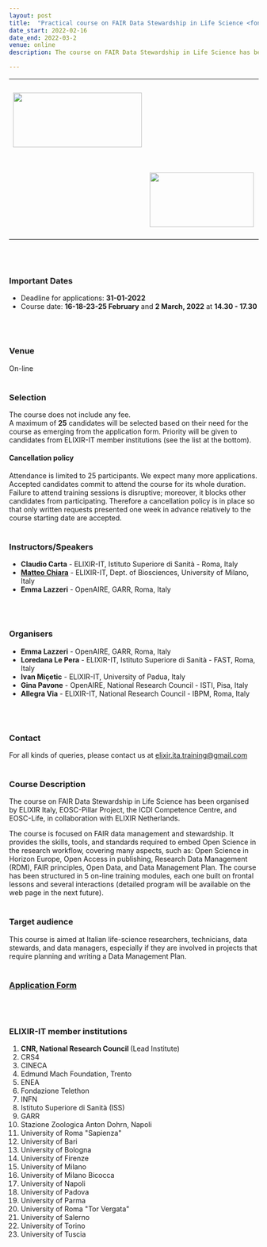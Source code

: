 ```yaml
---
layout: post
title:  "Practical course on FAIR Data Stewardship in Life Science <font color='green'>[open]</font>"
date_start: 2022-02-16
date_end: 2022-03-2   
venue: online
description: The course on FAIR Data Stewardship in Life Science has been organised by ELIXIR Italy, EOSC-Pillar Project, the ICDI Competence Centre, and EOSC-Life, in collaboration with ELIXIR Netherlands. The course is focused on FAIR data management, introduces to all aspects of Open Science, and provides the skills, tools and standards required to embed Open Science in the research workflow. It has been structured in 5 on-line training modules, each one built on frontal lessons and several interactions.

---
```




<table border="0">
        <tr>
        <td><a href="https://elixir-iib-training.github.io/website/"><img src="../../../img/logo_iib.png" height="110" width="260"></a>
        </td>
        <td width="30"></td>
        <td><a href=""><img src="../../../img/Logo_ICDI.png" height="110" width="110"></a>
        </td>
        <td width="10"></td>
        <td><a href=""><img src="../../../img/Logo_EOSC_pillar.png" height="160" width="200"></a>
        </td>
        </tr>
        <tr>
        <td width="20"></td>
        <td><a href="https://elixir-europe.org/about-us/who-we-are/nodes/netherlands"><img src="../../../img/Logo_ELIXIR_Netherlands.jpeg" height="110" width="210"></a>
        </td>  
        <td><a href="https://www.eosc-life.eu/"><img src="../../../img/Logo_EOSC_Life.png" height="150" width="200"></a>
        </td>
        </tr>
        </table>
<br>
<br>

### Important Dates 
- Deadline for applications: **31-01-2022**
- Course date: **16-18-23-25 February** and **2 March, 2022** at **14.30 - 17.30** 
<br>
<br>


### Venue
On-line<br>
<br>


### Selection
The course does not include any fee. <br>
A maximum of **25** candidates will be selected based on their need for the course as emerging from the application form. Priority will be given to candidates from ELIXIR-IT member institutions (see the list at the bottom).
<br>

#### Cancellation policy 
Attendance is limited to 25 participants. We expect many more applications. Accepted candidates commit to attend the course for its whole duration. Failure to attend training sessions is disruptive; moreover, it blocks other candidates from participating. Therefore a cancellation policy is in place so that only written requests presented one week in advance relatively to the course starting date are accepted.
<br>
<br>


### Instructors/Speakers
- **Claudio Carta** - ELIXIR-IT, Istituto Superiore di Sanità - Roma, Italy
- [**Matteo Chiara**](https://www.unimi.it/it/ugov/person/matteo-chiara) - ELIXIR-IT, Dept. of Biosciences, University of Milano, Italy
- **Emma Lazzeri** - OpenAIRE, GARR, Roma, Italy 
<br>
<br>


### Organisers
- **Emma Lazzeri** - OpenAIRE, GARR, Roma, Italy
- **Loredana Le Pera** - ELIXIR-IT, Istituto Superiore di Sanità - FAST, Roma, Italy 
- **Ivan Miçetic** - ELIXIR-IT, University of Padua, Italy
- **Gina Pavone** - OpenAIRE, National Research Council - ISTI, Pisa, Italy
- **Allegra Via** - ELIXIR-IT, National Research Council - IBPM, Roma, Italy
<br>
<br>


### Contact
For all kinds of queries, please contact us at <elixir.ita.training@gmail.com> 
<br>
<br>


### Course Description
The course on FAIR Data Stewardship in Life Science has been organised by ELIXIR Italy, EOSC-Pillar Project, the ICDI Competence Centre, and EOSC-Life, in collaboration with ELIXIR Netherlands.

The course is focused on FAIR data management and stewardship. It provides the skills, tools, and standards required to embed Open Science in the research workflow, covering many aspects, such as: Open Science in Horizon Europe, Open Access in publishing, Research Data Management (RDM), FAIR principles, Open Data, and Data Management Plan. 
The course has been structured in 5 on-line training modules, each one built on frontal lessons and several interactions (detailed program will be available on the web page in the next future).
<br>
<br>


### Target audience
This course is aimed at Italian life-science researchers, technicians, data stewards, and data managers, especially if they are involved in projects that require planning and writing a Data Management Plan. 
<br>
<br> 

    
### [Application Form](https://forms.gle/zjeNZaa7DLBCEwd59)
<br>
<br>


<h3>ELIXIR-IT member institutions</h3>
<ol>
   <li> <b>CNR, National Research Council </b> (Lead Institute)</li>
   <li> CRS4</li>
   <li> CINECA</li>
   <li> Edmund Mach Foundation, Trento</li>
   <li> ENEA</li>
   <li> Fondazione Telethon</li> 
   <li> INFN</li>
   <li> Istituto Superiore di Sanità (ISS)</li> 
   <li> GARR</li>
   <li> Stazione Zoologica Anton Dohrn, Napoli</li>
   <li> University of Roma "Sapienza"</li>
   <li> University of Bari</li>
   <li> University of Bologna</li>
   <li> University of Firenze</li>
   <li> University of Milano</li>
   <li> University of Milano Bicocca</li>
   <li> University of Napoli</li>
   <li> University of Padova</li>
   <li> University of Parma</li>
   <li> University of Roma "Tor Vergata"</li>
   <li> University of Salerno</li>
   <li> University of Torino</li>
   <li> University of Tuscia </li>
</ol>
